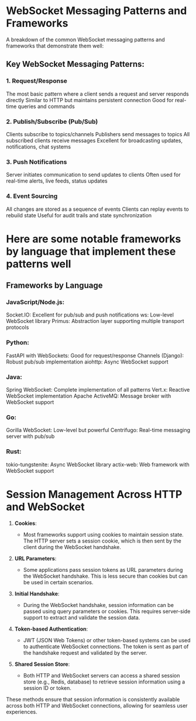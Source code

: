 # WebSocket Messaging Patterns and Frameworks

A breakdown of the common WebSocket messaging patterns and frameworks that demonstrate them well:

## Key WebSocket Messaging Patterns:

### 1. Request/Response

The most basic pattern where a client sends a request and server responds directly
Similar to HTTP but maintains persistent connection
Good for real-time queries and commands

### 2. Publish/Subscribe (Pub/Sub)

Clients subscribe to topics/channels
Publishers send messages to topics
All subscribed clients receive messages
Excellent for broadcasting updates, notifications, chat systems

### 3. Push Notifications

Server initiates communication to send updates to clients
Often used for real-time alerts, live feeds, status updates

### 4. Event Sourcing

All changes are stored as a sequence of events
Clients can replay events to rebuild state
Useful for audit trails and state synchronization

# Here are some notable frameworks by language that implement these patterns well

## Frameworks by Language

### JavaScript/Node.js:

Socket.IO: Excellent for pub/sub and push notifications
ws: Low-level WebSocket library
Primus: Abstraction layer supporting multiple transport protocols

### Python:

FastAPI with WebSockets: Good for request/response
Channels (Django): Robust pub/sub implementation
aiohttp: Async WebSocket support

### Java:

Spring WebSocket: Complete implementation of all patterns
Vert.x: Reactive WebSocket implementation
Apache ActiveMQ: Message broker with WebSocket support

### Go:

Gorilla WebSocket: Low-level but powerful
Centrifugo: Real-time messaging server with pub/sub

### Rust:

tokio-tungstenite: Async WebSocket library
actix-web: Web framework with WebSocket support

# Session Management Across HTTP and WebSocket

1. **Cookies**:
   - Most frameworks support using cookies to maintain session state. The HTTP server sets a session cookie, which is then sent by the client during the WebSocket handshake.

2. **URL Parameters**:
   - Some applications pass session tokens as URL parameters during the WebSocket handshake. This is less secure than cookies but can be used in certain scenarios.

3. **Initial Handshake**:
   - During the WebSocket handshake, session information can be passed using query parameters or cookies. This requires server-side support to extract and validate the session data.

4. **Token-based Authentication**:
   - JWT (JSON Web Tokens) or other token-based systems can be used to authenticate WebSocket connections. The token is sent as part of the handshake request and validated by the server.

5. **Shared Session Store**:
   - Both HTTP and WebSocket servers can access a shared session store (e.g., Redis, database) to retrieve session information using a session ID or token.

These methods ensure that session information is consistently available across both HTTP and WebSocket connections, allowing for seamless user experiences.

